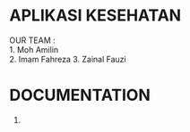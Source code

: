 # APLIKASI KESEHATAN 

OUR TEAM :
<br>
    1. Moh Amilin       
    2. Imam Fahreza
    3. Zainal Fauzi


# DOCUMENTATION

1. 

